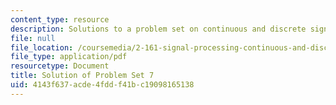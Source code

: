 ```yaml
---
content_type: resource
description: Solutions to a problem set on continuous and discrete signal processing.
file: null
file_location: /coursemedia/2-161-signal-processing-continuous-and-discrete-fall-2008/4143f637acde4fddf41bc19098165138_ps7soln.pdf
file_type: application/pdf
resourcetype: Document
title: Solution of Problem Set 7
uid: 4143f637-acde-4fdd-f41b-c19098165138
---
```

